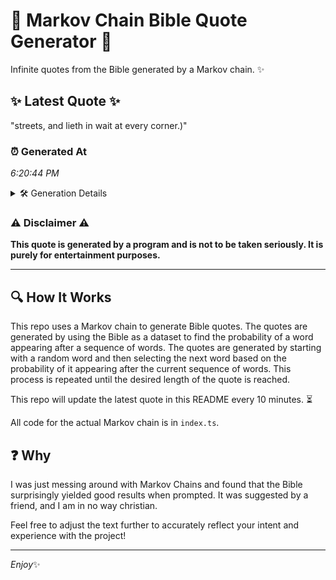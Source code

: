 # 📖 Markov Chain Bible Quote Generator 📖

Infinite quotes from the Bible generated by a Markov chain. ✨

## ✨ Latest Quote ✨
"streets, and lieth in wait at every corner.)"

### ⏰ Generated At
*6:20:44 PM*

<details>
    <summary>🛠️ Generation Details</summary>
    <p>
        <strong>🌱 Seed:</strong> streets,<br>
        <strong>🔄 Iterations:</strong> 7<br>
        <strong>📜 Context History:</strong><br>[ streets, ]: and<br>[ streets,, and ]: lieth<br>[ streets,, and, lieth ]: in<br>[ streets,, and, lieth, in ]: wait<br>[ streets,, and, lieth, in, wait ]: at<br>[ streets,, and, lieth, in, wait, at ]: every<br>[ and, lieth, in, wait, at, every ]: corner.)<br>
    </p>
</details>

### ⚠️ Disclaimer ⚠️
**This quote is generated by a program and is not to be taken seriously. It is purely for entertainment purposes.**

---

## 🔍 How It Works

This repo uses a Markov chain to generate Bible quotes. The quotes are generated by using the Bible as a dataset to find the probability of a word appearing after a sequence of words. The quotes are generated by starting with a random word and then selecting the next word based on the probability of it appearing after the current sequence of words. This process is repeated until the desired length of the quote is reached.

This repo will update the latest quote in this README every 10 minutes. ⏳

All code for the actual Markov chain is in `index.ts`.

## ❓ Why

I was just messing around with Markov Chains and found that the Bible surprisingly yielded good results when prompted. 
It was suggested by a friend, and I am in no way christian.

Feel free to adjust the text further to accurately reflect your intent and experience with the project!

---

*Enjoy*✨
